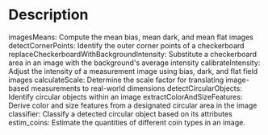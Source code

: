 # Description
imagesMeans: Compute the mean bias, mean dark, and mean flat images
detectCornerPoints: Identify the outer corner points of a checkerboard
replaceCheckerboardWithBackgroundIntensity: Substitute a checkerboard area in an image with the background's average intensity
calibrateIntensity: Adjust the intensity of a measurement image using bias, dark, and flat field images
calculateScale: Determine the scale factor for translating image-based measurements to real-world dimensions
detectCircularObjects: Identify circular objects within an image
extractColorAndSizeFeatures: Derive color and size features from a designated circular area in the image
classifier: Classify a detected circular object based on its attributes
estim_coins: Estimate the quantities of different coin types in an image.
